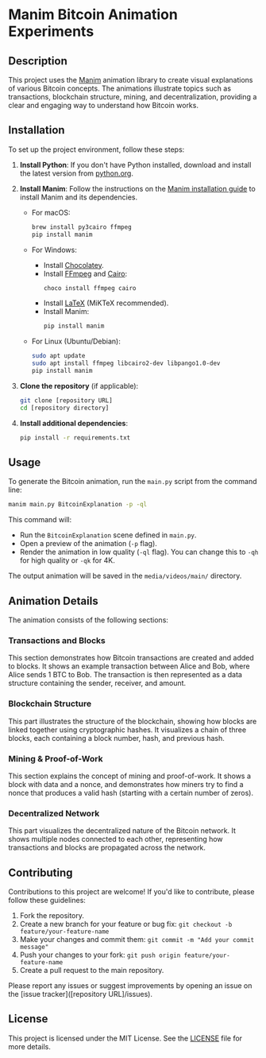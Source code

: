 # Manim Bitcoin Animation Experiments

## Description

This project uses the [Manim](https://www.manim.community/) animation library to create visual explanations of various Bitcoin concepts. The animations illustrate topics such as transactions, blockchain structure, mining, and decentralization, providing a clear and engaging way to understand how Bitcoin works.

## Installation

To set up the project environment, follow these steps:

1. **Install Python**: If you don't have Python installed, download and install the latest version from [python.org](https://www.python.org/downloads/).

2. **Install Manim**: Follow the instructions on the [Manim installation guide](https://docs.manim.community/en/stable/installation.html) to install Manim and its dependencies.

   - For macOS:
     ```bash
     brew install py3cairo ffmpeg
     pip install manim
     ```

   - For Windows:
     - Install [Chocolatey](https://chocolatey.org/install).
     - Install [FFmpeg](https://ffmpeg.org/download.html) and [Cairo](https://www.cairographics.org/download/):
       ```bash
       choco install ffmpeg cairo
       ```
     - Install [LaTeX](https://miktex.org/download) (MiKTeX recommended).
     - Install Manim:
       ```bash
       pip install manim
       ```

   - For Linux (Ubuntu/Debian):
     ```bash
     sudo apt update
     sudo apt install ffmpeg libcairo2-dev libpango1.0-dev
     pip install manim
     ```

3. **Clone the repository** (if applicable):

   ```bash
   git clone [repository URL]
   cd [repository directory]
   ```

4. **Install additional dependencies**:

   ```bash
   pip install -r requirements.txt
   ```

## Usage

To generate the Bitcoin animation, run the `main.py` script from the command line:

```bash
manim main.py BitcoinExplanation -p -ql
```

This command will:

- Run the `BitcoinExplanation` scene defined in `main.py`.
- Open a preview of the animation (`-p` flag).
- Render the animation in low quality (`-ql` flag). You can change this to `-qh` for high quality or `-qk` for 4K.

The output animation will be saved in the `media/videos/main/` directory.

## Animation Details

The animation consists of the following sections:

### Transactions and Blocks

This section demonstrates how Bitcoin transactions are created and added to blocks. It shows an example transaction between Alice and Bob, where Alice sends 1 BTC to Bob. The transaction is then represented as a data structure containing the sender, receiver, and amount.

### Blockchain Structure

This part illustrates the structure of the blockchain, showing how blocks are linked together using cryptographic hashes. It visualizes a chain of three blocks, each containing a block number, hash, and previous hash.

### Mining & Proof-of-Work

This section explains the concept of mining and proof-of-work. It shows a block with data and a nonce, and demonstrates how miners try to find a nonce that produces a valid hash (starting with a certain number of zeros).

### Decentralized Network

This part visualizes the decentralized nature of the Bitcoin network. It shows multiple nodes connected to each other, representing how transactions and blocks are propagated across the network.

## Contributing

Contributions to this project are welcome! If you'd like to contribute, please follow these guidelines:

1. Fork the repository.
2. Create a new branch for your feature or bug fix: `git checkout -b feature/your-feature-name`
3. Make your changes and commit them: `git commit -m "Add your commit message"`
4. Push your changes to your fork: `git push origin feature/your-feature-name`
5. Create a pull request to the main repository.

Please report any issues or suggest improvements by opening an issue on the [issue tracker]([repository URL]/issues).

## License

This project is licensed under the MIT License. See the [LICENSE](LICENSE) file for more details.
